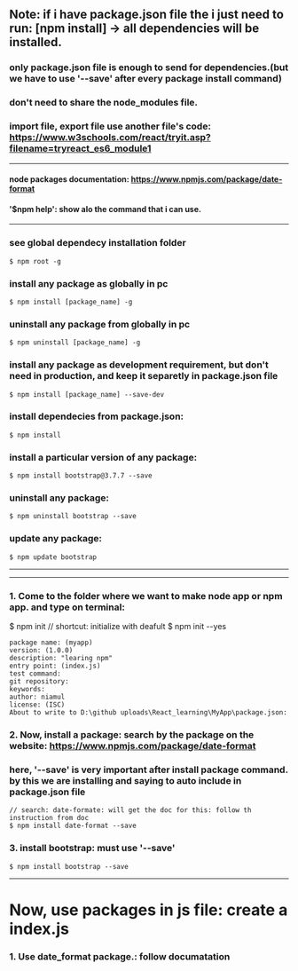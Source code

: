 ## Note: if i have package.json file the i just need to run: [npm install] -> all dependencies will be installed.
### only package.json file is enough to send for dependencies.(but we have to use '--save' after every package install command)
### don't need to share the node_modules file.
### import file, export file use another file's code: https://www.w3schools.com/react/tryit.asp?filename=tryreact_es6_module1
<hr>

#### node packages documentation: https://www.npmjs.com/package/date-format
#### '$npm help': show alo the command that i can use.
<hr>

### see global dependecy installation folder
```
$ npm root -g
```
### install any package as globally in pc
```
$ npm install [package_name] -g
```
### uninstall any package from globally in pc
```
$ npm uninstall [package_name] -g
```
### install any package as development requirement, but don't need in production, and keep it separetly in package.json file
```
$ npm install [package_name] --save-dev
```
### install dependecies from package.json:
```
$ npm install
```
### install a particular version of any package:
```
$ npm install bootstrap@3.7.7 --save
```
### uninstall any package:
```
$ npm uninstall bootstrap --save
```
### update any package:
```
$ npm update bootstrap
```

<hr><hr>

### 1. Come to the folder where we want to make node app or npm app. and type on terminal:
$ npm init
// shortcut: initialize with deafult
$ npm init --yes
```
package name: (myapp)
version: (1.0.0)
description: "learing npm"
entry point: (index.js)
test command:
git repository:
keywords:
author: niamul
license: (ISC)
About to write to D:\github uploads\React_learning\MyApp\package.json:
```
### 2. Now, install a package: search by the package on the website: https://www.npmjs.com/package/date-format
### here, '--save' is very important after install package command. by this we are installing and saying to auto include in package.json file
```
// search: date-formate: will get the doc for this: follow th instruction from doc
$ npm install date-format --save 
```
### 3. install bootstrap: must use '--save'
```
$ npm install bootstrap --save
```
<hr>

# Now, use packages in js file: create a index.js
### 1. Use date_format package.: follow documatation
